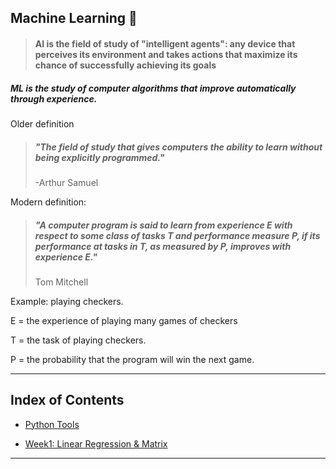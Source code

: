 
## Machine Learning 🤖

> #### AI is the field of study of "intelligent agents": any device that perceives its environment and takes actions that maximize its chance of successfully achieving its goals

##### ML is the study of computer algorithms that improve automatically through experience.

Older definition 
> ##### "The field of study that gives computers the ability to learn without being explicitly programmed." 
>-Arthur Samuel

Modern definition: 
 
> ##### "A computer program is said to learn from experience E with respect to some class of tasks T and performance measure P, if its performance at tasks in T, as measured by P, improves with experience E."
> Tom Mitchell

Example: playing checkers.

E = the experience of playing many games of checkers

T = the task of playing checkers.

P = the probability that the program will win the next game.

------------

## Index of Contents

- [Python Tools](../../Tools.md)

- [Week1: Linear Regression & Matrix](LinearRegression.md)

----
